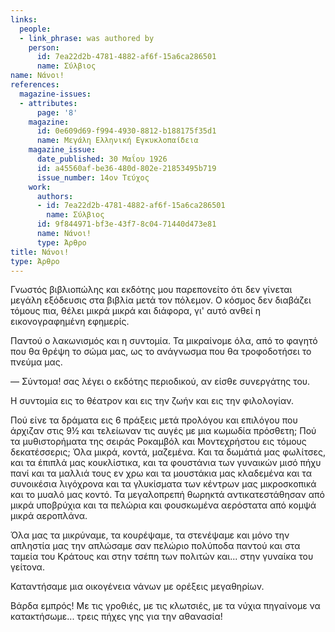 ```yaml
---
links:
  people:
  - link_phrase: was authored by
    person:
      id: 7ea22d2b-4781-4882-af6f-15a6ca286501
      name: Σύλβιος
name: Νάνοι!
references:
  magazine-issues:
  - attributes:
      page: '8'
    magazine:
      id: 0e609d69-f994-4930-8812-b188175f35d1
      name: Μεγάλη Ελληνική Εγκυκλοπαίδεια
    magazine_issue:
      date_published: 30 Μαΐου 1926
      id: a45560af-be36-480d-802e-21853495b719
      issue_number: 14ον Τεύχος
    work:
      authors:
      - id: 7ea22d2b-4781-4882-af6f-15a6ca286501
        name: Σύλβιος
      id: 9f844971-bf3e-43f7-8c04-71440d473e81
      name: Νάνοι!
      type: Άρθρο
title: Νάνοι!
type: Άρθρο
---
```


<main class="content" itemprop="text">
<p>Γνωστός βιβλιοπώλης και εκδότης μου παρεπονείτο ότι δεν γίνεται μεγάλη εξόδευσις στα βιβλία μετά τον πόλεμον. Ο κόσμος
δεν διαβάζει τόμους πια, θέλει μικρά μικρά και διάφορα, γι' αυτό ανθεί η εικονογραφημένη εφημερίς.</p>

<p>Παντού ο λακωνισμός και η συντομία. Τα μικραίνομε όλα, από το φαγητό που θα θρέψη το σώμα μας, ως το ανάγνωσμα που θα
τροφοδοτήσει το πνεύμα μας.</p>

<p>&mdash; Σύντομα! σας λέγει ο εκδότης περιοδικού, αν είσθε συνεργάτης του.</p>

<p>Η συντομία εις το θέατρον και εις την ζωήν και εις την φιλολογίαν.</p>

<p>Πού είνε τα δράματα εις 6 πράξεις μετά προλόγου και επιλόγου που άρχιζαν στις 9½ και τελείωναν τις αυγές με μια κωμωδία
πρόσθετη; Πού τα μυθιστορήματα της σειράς Ροκαμβόλ και Μοντεχρήστου εις τόμους δεκατέσσερις; Όλα μικρά, κοντά, μαζεμένα.
Και τα δωμάτιά μας φωλίτσες, και τα έπιπλά μας κουκλίστικα, και τα φουστάνια των γυναικών μισό πήχυ πανί και τα μαλλιά
τους εν χρω και τα μουστάκια μας κλαδεμένα και τα συνοικέσια λιγόχρονα και τα γλυκίσματα των κέντρων μας μικροσκοπικά
και το μυαλό μας κοντό. Τα μεγαλοπρεπή θωρηκτά αντικατεστάθησαν από μικρά υποβρύχια και τα πελώρια και φουσκωμένα
αερόστατα από κομψά μικρά αεροπλάνα.</p>

<p>Όλα μας τα μικρύναμε, τα κουρέψαμε, τα στενέψαμε και μόνο την απληστία μας την απλώσαμε σαν πελώριο πολύποδα παντού και
στα ταμεία του Κράτους και στην τσέπη των πολιτών και... στην γυναίκα του γείτονα.</p>

<p>Καταντήσαμε μια οικογένεια νάνων με ορέξεις μεγαθηρίων.</p>

<p>Βάρδα εμπρός! Με τις γροθιές, με τις κλωτσιές, με τα νύχια πηγαίνομε να κατακτήσωμε... τρεις πήχες γης για την αθανασία!</p>
</main>
